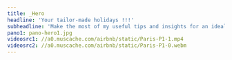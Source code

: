 ```yaml
---
title: _Hero
headline: 'Your tailor-made holidays !!!'
subheadline: 'Make the most of my useful tips and insights for an ideal mediterranean getaway.'
pano1: pano-hero1.jpg
videosrc1: //a0.muscache.com/airbnb/static/Paris-P1-1.mp4
videosrc2: //a0.muscache.com/airbnb/static/Paris-P1-0.webm
---
```


